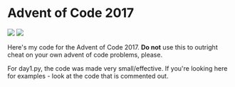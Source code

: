 # Advent of Code 2017

[![](https://img.shields.io/badge/language-python%203-brightgreen.svg)](https://github.com/blhowell/advent_of_code_2017)
[![](https://img.shields.io/badge/license-MIT%20-blue.svg)](https://github.com/blhowell/advent_of_code_2017)

Here's my code for the Advent of Code 2017.
**Do not** use this to outright cheat on your own advent of code problems, please.



For day1.py, the code was made very small/effective. If you're looking here for examples - look at the code that is commented out.
